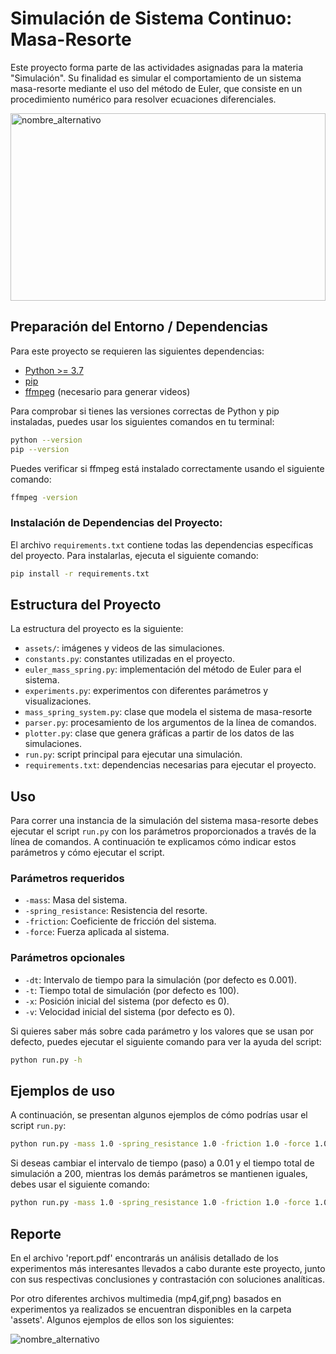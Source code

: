 # Simulación de Sistema Continuo: Masa-Resorte

Este proyecto forma parte de las actividades asignadas para la materia "Simulación". Su finalidad es simular el comportamiento de un sistema masa-resorte mediante el uso del método de Euler, que consiste en un procedimiento numérico para resolver ecuaciones diferenciales.


<img src="assets/friction_exp.gif" alt="nombre_alternativo" style="width: 100%; height: 300;"/>



## Preparación del Entorno / Dependencias

Para este proyecto se requieren las siguientes dependencias:

- [Python >= 3.7](https://www.python.org/downloads/)
- [pip](https://pip.pypa.io/en/stable/installation/)
- [ffmpeg](https://ffmpeg.org/download.html) (necesario para generar videos)

Para comprobar si tienes las versiones correctas de Python y pip instaladas, puedes usar los siguientes comandos en tu terminal:

```bash
python --version
pip --version
```
Puedes verificar si ffmpeg está instalado correctamente usando el siguiente comando:

```bash
ffmpeg -version
```

### Instalación de Dependencias del Proyecto:

El archivo `requirements.txt` contiene todas las dependencias específicas del proyecto. Para instalarlas, ejecuta el siguiente comando:

```bash
pip install -r requirements.txt
```

## Estructura del Proyecto

La estructura del proyecto es la siguiente:

- `assets/`: imágenes y videos de las simulaciones. 
- `constants.py`: constantes utilizadas en el proyecto.
- `euler_mass_spring.py`: implementación del método de Euler para el sistema.
- `experiments.py`:  experimentos con diferentes parámetros y visualizaciones.
- `mass_spring_system.py`:  clase que modela el sistema de masa-resorte
- `parser.py`: procesamiento de los argumentos de la línea de comandos.
- `plotter.py`: clase que genera gráficas a partir de los datos de las simulaciones.
- `run.py`: script principal para ejecutar una simulación.  
- `requirements.txt`: dependencias necesarias para ejecutar el proyecto.

## Uso

Para correr una instancia de la simulación del sistema masa-resorte debes ejecutar el script `run.py` con los parámetros proporcionados a través de la línea de comandos. A continuación te explicamos cómo indicar estos parámetros y cómo ejecutar el script.

### Parámetros requeridos

- `-mass`: Masa del sistema.
- `-spring_resistance`: Resistencia del resorte.
- `-friction`: Coeficiente de fricción del sistema.
- `-force`: Fuerza aplicada al sistema.

### Parámetros opcionales

- `-dt`: Intervalo de tiempo para la simulación (por defecto es 0.001).
- `-t`: Tiempo total de simulación (por defecto es 100).
- `-x`: Posición inicial del sistema (por defecto es 0).
- `-v`: Velocidad inicial del sistema (por defecto es 0).

Si quieres saber más sobre cada parámetro y los valores que se usan por defecto, puedes ejecutar el siguiente comando para ver la ayuda del script:

```bash
python run.py -h
```

## Ejemplos de uso

A continuación, se presentan algunos ejemplos de cómo podrías usar el script `run.py`:

```bash
python run.py -mass 1.0 -spring_resistance 1.0 -friction 1.0 -force 1.0
```

Si deseas cambiar el intervalo de tiempo (paso) a 0.01 y el tiempo total de simulación a 200, mientras los demás parámetros se mantienen iguales, debes usar el siguiente comando:

```bash
python run.py -mass 1.0 -spring_resistance 1.0 -friction 1.0 -force 1.0 -dt 0.01 -t 200
```

## Reporte

En el archivo 'report.pdf' encontrarás un análisis detallado de los experimentos más interesantes llevados a cabo durante este proyecto, junto con sus respectivas conclusiones y contrastación con soluciones analíticas.

Por otro diferentes archivos multimedia (mp4,gif,png) basados en experimentos ya realizados se encuentran disponibles en la carpeta 'assets'. Algunos ejemplos de ellos son los siguientes:

![nombre_alternativo](assets/force_exp.gif)


